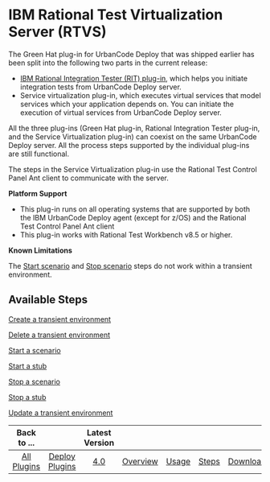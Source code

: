 
IBM Rational Test Virtualization Server (RTVS)
==============================================

The Green Hat plug-in for UrbanCode Deploy that was shipped earlier has been split into the following two parts in the current release:

* [IBM Rational Integration Tester (RIT) plug-in](https://www.urbancode.com/plugin/ibm-rational-integration-tester-rit/), which helps you initiate integration tests from UrbanCode Deploy server.
* Service virtualization plug-in, which executes virtual services that model services which your application depends on. You can initiate the execution of virtual services from UrbanCode Deploy server.

All the three plug-ins (Green Hat plug-in, Rational Integration Tester plug-in, and the Service Virtualization plug-in) can coexist on the same UrbanCode Deploy server. All the process steps supported by the individual plug-ins are still functional.

The steps in the Service Virtualization plug-in use the Rational Test Control Panel Ant client to communicate with the server.

**Platform Support**
* This plug-in runs on all operating systems that are supported by both the IBM UrbanCode Deploy agent (except for z/OS) and the Rational Test Control Panel Ant client
* This plug-in works with Rational Test Workbench v8.5 or higher.




**Known Limitations**



The [Start scenario](https://developer.ibm.com/urbancode/plugindoc/ibmucd/sv-ucd/1-1/stepssv/#start_scenario) and [Stop scenario](https://developer.ibm.com/urbancode/plugindoc/ibmucd/sv-ucd/1-1/stepssv/#stop_scenario) steps do not work within a transient environment.


Available Steps
---------------

[Create a transient environment](https://developer.ibm.com/urbancode/plugindoc/ibmucd/sv-ucd/1-1/stepssv/#create_transient_environment)

[Delete a transient environment](https://developer.ibm.com/urbancode/plugindoc/ibmucd/sv-ucd/1-1/stepssv/#delete_transient_environment)

[Start a scenario](https://developer.ibm.com/urbancode/plugindoc/ibmucd/sv-ucd/1-1/stepssv/#start_scenario)

[Start a stub](https://developer.ibm.com/urbancode/plugindoc/ibmucd/sv-ucd/1-1/stepssv/#start_stub)

[Stop a scenario](https://developer.ibm.com/urbancode/plugindoc/ibmucd/sv-ucd/1-1/stepssv/#stop_scenario)

[Stop a stub](https://developer.ibm.com/urbancode/plugindoc/ibmucd/sv-ucd/1-1/stepssv/#stop_stub)

[Update a transient environment](https://developer.ibm.com/urbancode/plugindoc/ibmucd/sv-ucd/1-1/stepssv/#update_transient_environment)



|Back to ...||Latest Version|||||
| :---: | :---: | :---: | :---: | :---: | :---: | :---: |
|[All Plugins](../../index.md)|[Deploy Plugins](../README.md)|[4.0](https://raw.githubusercontent.com/UrbanCode/IBM-UCD-PLUGINS/main/files/RTVS-UCD/RTVS-UCD-4.0.zip)|[Overview](overview.md)|[Usage](usage.md)|[Steps](steps.md)|[Downloads](downloads.md)|
